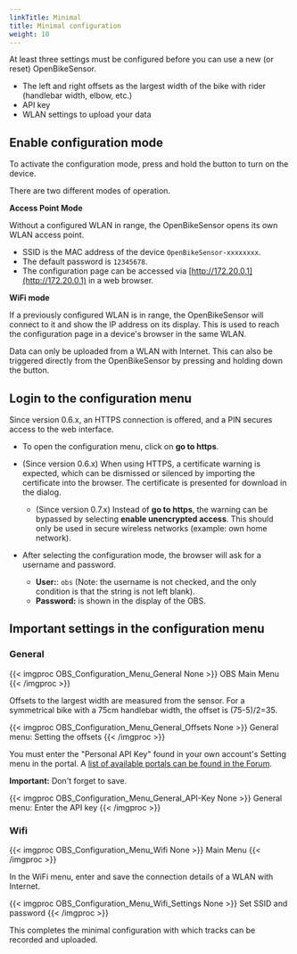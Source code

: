 ```yaml
---
linkTitle: Minimal
title: Minimal configuration
weight: 10
---
```


At least three settings must be configured before you can use a new (or reset) OpenBikeSensor.

* The left and right offsets as the largest width of the bike with rider (handlebar width, elbow, etc.)
* API key
* WLAN settings to upload your data

## Enable configuration mode

To activate the configuration mode, press and hold the button to turn on the device.

There are two different modes of operation.

**Access Point Mode**

Without a configured WLAN in range, the OpenBikeSensor opens its own WLAN access point.
* SSID is the MAC address of the device `OpenBikeSensor-xxxxxxxx`.
* The default password is `12345678`.
* The configuration page can be accessed via [http://172.20.0.1](http://172.20.0.1) in a web browser.

**WiFi mode**

If a previously configured WLAN is in range, the OpenBikeSensor will connect to it and show the IP address on its display. This is used to reach the configuration page in a device's browser in the same WLAN. 

Data can only be uploaded from a WLAN with Internet. This can also be triggered directly from the OpenBikeSensor by pressing and holding down the button.

## Login to the configuration menu
Since version 0.6.x, an HTTPS connection is offered, and a PIN secures access to the web interface.

* To open the configuration menu, click on **go to https**.
* (Since version 0.6.x) When using HTTPS, a certificate warning is expected, which can be dismissed or silenced by importing the certificate into the browser. The certificate is presented for download in the dialog.
  * (Since version 0.7.x) Instead of **go to https**, the warning can be bypassed by selecting **enable unencrypted access**. This should only be used in secure wireless networks (example: own home network).

* After selecting the configuration mode, the browser will ask for a username and password.
  * **User:**: `obs` (Note: the username is not checked, and the only condition is that the string is not left blank).
  * **Password:** is shown in the display of the OBS.

## Important settings in the configuration menu

### General

{{< imgproc OBS_Configuration_Menu_General None >}}
OBS Main Menu
{{< /imgproc >}}

Offsets to the largest width are measured from the sensor. For a symmetrical bike with a 75cm handlebar width, the offset is (75-5)/2=35.

{{< imgproc OBS_Configuration_Menu_General_Offsets None >}}
General menu: Setting the offsets
{{< /imgproc >}}


You must enter the "Personal API Key" found in your own account's Setting menu in the portal. A [list of available portals can be found in the
Forum](https://forum.openbikesensor.org/t/uebersicht-verfuegbarer-portale/688).

**Important:** Don't forget to save.

{{< imgproc OBS_Configuration_Menu_General_API-Key None >}}
General menu: Enter the API key
{{< /imgproc >}}

### Wifi

{{< imgproc OBS_Configuration_Menu_Wifi None >}}
Main Menu
{{< /imgproc >}}

In the WiFi menu, enter and save the connection details of a WLAN with Internet.

{{< imgproc OBS_Configuration_Menu_Wifi_Settings None >}}
Set SSID and password
{{< /imgproc >}}

This completes the minimal configuration with which tracks can be recorded and uploaded.

